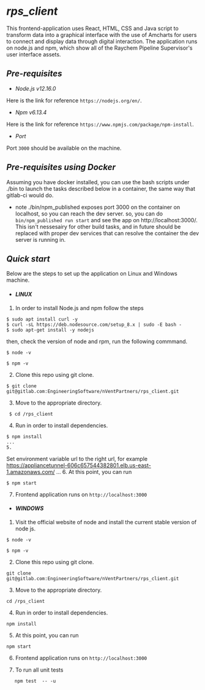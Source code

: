 # *_rps_client_*
This frontend-application uses React, HTML, CSS and Java script to transform data into a graphical interface with the use of Amcharts for users to connect and display data through digital interaction. 
The application runs on node.js and npm, which show all of the Raychem Pipeline Supervisor's user interface assets.


## *_Pre-requisites_*

* *_Node.js v12.16.0_*

Here is the link for reference `https://nodejs.org/en/`.


* *_Npm v6.13.4_*

Here is the link for reference `https://www.npmjs.com/package/npm-install`.


* *_Port_*

Port `3000` should be available on the machine.

## *_Pre-requisites using Docker_*

Assuming you have docker installed, you can use the bash scripts under ./bin to launch the tasks described below in a container, the same way that gitlab-ci would do.
  * note ./bin/npm_published exposes port 3000 on the container on localhost, so you can reach the dev server. so, you can do ```bin/npm_published run start``` and see the app on http://localhost:3000/. This isn't nessesairy for other build tasks, and in future should be replaced with proper dev services that can resolve the container the dev server is running in. 


## *_Quick start_*

Below are the steps to set up the application on Linux and Windows machine.

* #### *_LINUX_*

1. In order to install Node.js and npm follow the steps
```
$ sudo apt install curl -y
$ curl -sL https://deb.nodesource.com/setup_8.x | sudo -E bash -
$ sudo apt-get install -y nodejs
```
then, check the version of node and rpm, run the following commmand.

```
$ node -v

$ npm -v
```

2. Clone this repo using git clone.
```
$ git clone git@gitlab.com:EngineeringSoftware/nVentPartners/rps_client.git
```
3. Move to the appropriate directory.
```
 $ cd /rps_client
```
4. Run in order to install dependencies.
```
$ npm install
...
5. 
```
Set environment variable url to the right url, for example https://appliancetunnel-606c657544382801.elb.us-east-1.amazonaws.com/
...
6. At this point, you can run
 ```
$ npm start
 ``` 
7. Frontend application runs on `http://localhost:3000`

* #### *_WINDOWS_*

1. Visit the official website of node and install the current stable version of node js.
```
$ node -v

$ npm -v
```

2. Clone this repo using git clone.
```
git clone git@gitlab.com:EngineeringSoftware/nVentPartners/rps_client.git
```
3. Move to the appropriate directory.
```
cd /rps_client
```
4. Run in order to install dependencies.
```
npm install
```
5. At this point, you can run
 ```
npm start
 ``` 
6. Frontend application runs on `http://localhost:3000`

7. To run all unit tests
 ```
    npm test  -- -u
 ```   